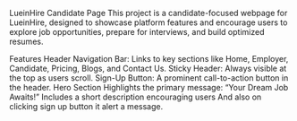 LueinHire Candidate Page
This project is a candidate-focused webpage for LueinHire, designed to showcase platform features and encourage users to explore job opportunities, prepare for interviews, and build optimized resumes.

Features
Header
Navigation Bar: Links to key sections like Home, Employer, Candidate, Pricing, Blogs, and Contact Us.
Sticky Header: Always visible at the top as users scroll.
Sign-Up Button: A prominent call-to-action button in the header.
Hero Section
Highlights the primary message: “Your Dream Job Awaits!”
Includes a short description encouraging users
And also on clicking sign up button it alert a message.